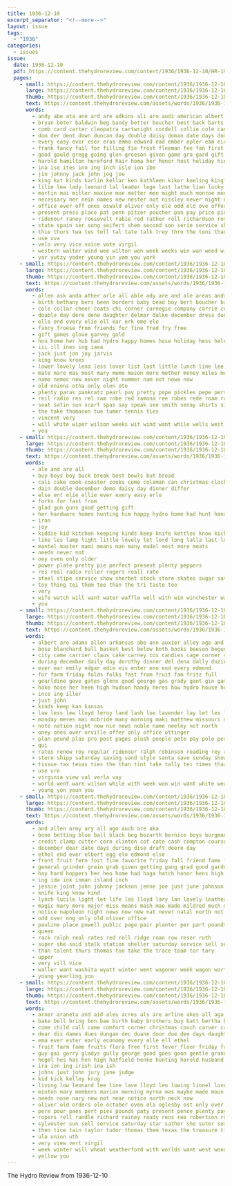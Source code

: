 ```yaml
---
title: 1936-12-10
excerpt_separator: "<!--more-->"
layout: issue
tags:
  - "1936"
categories:
  - issues
issue:
  date: 1936-12-10
  pdf: https://content.thehydroreview.com/content/1936/1936-12-10/HR-1936-12-10.pdf
  pages:
    - small: https://content.thehydroreview.com/content/1936/1936-12-10/small/HR-1936-12-10-01.jpg
      large: https://content.thehydroreview.com/content/1936/1936-12-10/large/HR-1936-12-10-01.jpg
      thumb: https://content.thehydroreview.com/content/1936/1936-12-10/thumbnails/HR-1936-12-10-01.jpg
      text: https://content.thehydroreview.com/assets/words/1936/1936-12-10/HR-1936-12-10-01.txt
      words:
        - andy abe ata ane ard are adkins ali aro audi american albert ann all adkin ander area ards ago amos alley arthur aid ask asing ary altus and ally
        - bryan beter baldwin beg bandy better boucher best back barts biel but box barber binger been bur beacon beasley bor business bro billy bell bert brummett below bein brown bradley bulls big bos bore balle boy brain bring buy bill butler bonus brilliant belle betsy bassler began brother blow boys beary brum berger
        - comb card carter cleopatra cartwright cordell collie cole canta curtis coy cast can col cause change college city con chance christmas care candy came cains chas clinton clear come court clare cobb cate core caddo cattle caney coffee cord clara cen charles clarence claus county class
        - dom der dent down duncan day double daisy doman date days domina deal donette dec deming deth dach done davis die daily domino december delhi dungan dows dell
        - every easy ever eser eras emma edward ead ember epler eam eich earl eichel elbert eng erick england elk even elsie ean ence eves
        - frank fancy fail for filling fie frost fleeman fee fan first foote fair fort few full fest funes front fleishman from found far folks fall fine fay fant forty
        - good gauld gregg going glen greeson given game gra gard gift george gave group gin ground gibson guitar glidewell guy gregory gerry garvey grade
        - harold hamilton hereford hair homa her honor host holiday hinton high hydro hell hafer harding helper hume hager head hes held harlin helen hubert herman harrington hey hard hope has hill home hoot hogan herbert him hem hater herndon henry hee had hardin humber
        - ina ise ites ino ing inch isle ion ibe
        - jin johnny jack john jog joe
        - king kat kinds karlin kellar ken kathleen kiker keeling kingfisher kim
        - lilie lew lady leonard lal leader lege last lathe lian lucky levi lynch long love line lloyd list ley lovely leaders letter like low lose lala large let later lasley lands leach little lebel
        - martin mai miller maxine moe matter men might much monroe montgomery mail moody motte middle major monday moore melba main many money miss mills martha mer may mile meal mol marry modest marvin more mey man music midlothian maybe
        - necessary ner nein names new nester not nissley never night now nell newton need nite name nachtigal noon neil north news
        - office over off ones oswald oliver only ole odd old ove offer
        - present press place pat penn pitzer poucher pan pay price pie pitler private president plan poles parliament peoples poh pretty pons points pleas pany per perfect page person people public ports
        - ridenour raney roosevelt rabie red rather roll richardson roy ralph riggs rate robertson run reedy raetz revie rule register real robert range rocky
        - state spain ser song seifert shem second son serie service shall station staples stange sunday sen street saturday sie schools shoulders sale sho schroder she speak score stanley sor sich santa sylvester sat sill spring stocks skal sayre stores sad sul step special store steel smile seiler smith seo speed saeed said send show sack simpson see style scott sith sickles stock sao side spies south soon sica standard
        - thie thurs twa tes tell tal tate talk trey thro the toni than tia talkington thomas texas tansey tindel ton taylor thay tho team thea throne town tener take tines topsy tar tie times tap tae taken tam thralls them thet trip
        - use uva
        - velo very vice voice vote virgil
        - western walter wind wee wilton won week weeks win wan weed williams weatherford want wallis wisel winning wells westen work wrenn weather was way wert worth winner weak warfield wimberly walts with went wil west white wagoner waffle well will wayne wilson words
        - yar yutzy yoder young yin yam you york
    - small: https://content.thehydroreview.com/content/1936/1936-12-10/small/HR-1936-12-10-02.jpg
      large: https://content.thehydroreview.com/content/1936/1936-12-10/large/HR-1936-12-10-02.jpg
      thumb: https://content.thehydroreview.com/content/1936/1936-12-10/thumbnails/HR-1936-12-10-02.jpg
      text: https://content.thehydroreview.com/assets/words/1936/1936-12-10/HR-1936-12-10-02.txt
      words:
        - allen ask anda ather arle all able ady are and ale areas andring arold
        - birth bethany bers been borders baby bead boy bert boucher bright brothers box buns bath buy bassler bros baal brother bradley brand
        - cole collar cheer coats chi corner carnegie company carrie coffey cost clock cee cuff christmas can city cousins christ cap change
        - double day dere done daughter delmar dalke december dress duncan duane
        - elle end every elie ell ear erk eme ele
        - fancy froese from friends for fine fred fry free
        - gift games glove garvey gold
        - hou home her hub had hydro happy homes hose holiday hess helen heres hamilton hensel hinton hatfield henry hamburger has holding heart heater house him
        - iii ill ines ing iaea
        - jack just jon joy jarvis
        - king know kroes
        - lower lovely lena less lover list last little lunch line lee let
        - mate mare mas most mary meme mason more mether money miles merry men mee may martins mik
        - name nemec new never night nummer nam not nowe now
        - old onions otha only olen oto
        - plenty paras pankratz pearl pay pretty pope pickles pepe perse pound porch pape pere per phillip pair part pee price
        - reil radio res rel ram robe red ramona ree robes rede roam ray rudie ruhl riley ruark
        - seat satin sun scarf spas say speak see smith senay shirts sister still soles style silk sox serre sen store spies standard sunday she said son side sad service santas santa
        - the take thomason tue tumer tennis ties
        - vincent very
        - will white wiper wilson weeks wit wind want while wells west wool week way williams weak wary went well world worth weathers wash with working
        - you
    - small: https://content.thehydroreview.com/content/1936/1936-12-10/small/HR-1936-12-10-03.jpg
      large: https://content.thehydroreview.com/content/1936/1936-12-10/large/HR-1936-12-10-03.jpg
      thumb: https://content.thehydroreview.com/content/1936/1936-12-10/thumbnails/HR-1936-12-10-03.jpg
      text: https://content.thehydroreview.com/assets/words/1936/1936-12-10/HR-1936-12-10-03.txt
      words:
        - ale and are all
        - buy boys boy buck break best bowls but bread
        - cali cake cook coaster cooks come coleman can christmas clock
        - dain double december demo daisy day dinner differ
        - else ent elie ellie ever every easy erle
        - forks for fast from
        - glad gun guns good getting gift
        - her hardware homes hunting him happy hydro home had hunt handle
        - iron
        - joy
        - kiddie kid kitchen keeping kinds keep knife kettles know kick
        - like les lamp light little lovely let lord long lalla last low line
        - mantel master mami means man many madel most more meats
        - needs never not
        - oey oven only older
        - power plate pretty pie perfect present plenty peppers
        - res real radio roller rogers reall rate
        - steel stipe service show sherbet stock store skates sugar save size salad surprise sam salt savory
        - toy thing tei them tee than the tri taste too
        - very
        - wife watch will want water waffle well with win winchester ware
        - you
    - small: https://content.thehydroreview.com/content/1936/1936-12-10/small/HR-1936-12-10-04.jpg
      large: https://content.thehydroreview.com/content/1936/1936-12-10/large/HR-1936-12-10-04.jpg
      thumb: https://content.thehydroreview.com/content/1936/1936-12-10/thumbnails/HR-1936-12-10-04.jpg
      text: https://content.thehydroreview.com/assets/words/1936/1936-12-10/HR-1936-12-10-04.txt
      words:
        - albert are adams allen arkansas abe ann auxier alley age and all angeles
        - bose blanchard ball basket best below both books beeson begun brown bingo baby barrett belva boys box bill brow business bickell betsy burgman bayer birth better buy
        - city came carrier claus cake carney cox candies cage corner cope can cong curls cost check christmas child carmen carl copus caddo claude comey
        - during december daily day dorothy dinner del dena dally dozier dosier does dollar duncan dey dayton dec daughters
        - ever ear emily edgar edie eis enter eno end every edmond
        - for farm friday folds folks fast from fruit fam fritz full
        - gearldine gave gates glenn good george gas grady gant gin games guest guan gram giles gift
        - hake hose her heen high hudson handy heres how hydro house host home hook hardin
        - ince ing iller
        - just john
        - kinds keep kan kansas
        - law less lew lloyd leroy land lash loe lavender lay let les lacy lowell
        - monday meres mai mcbride many morning maki matthew missouri mound mei most miller matt mitra money mail miss med
        - note nation night now nie news noble name neeley not north
        - oney ones over orville offer only office ottinger
        - plan pound plas pro post pages plush people pete pay pole person paige pho pat per powder paper pillows parent payne pigg place puff pencil pitzer pillow pen page pap peers
        - qui
        - rates renew roy regular ridenour ralph robinson reading rey randel room real rate ren richardson rayer route russell rasel
        - store shipp saturday saving sand style santa save sunday show sanders son silk state sales school special self sas see simmons shugart ship sports sister send
        - tissue tax texas ties the than tint take tally tei times thar toca trip
        - use ure
        - virginia view val verla vay
        - world went ware wilson while with week won win want white weatherford wife wate well wave wheeler walker will was waker
        - young yon youn you
    - small: https://content.thehydroreview.com/content/1936/1936-12-10/small/HR-1936-12-10-05.jpg
      large: https://content.thehydroreview.com/content/1936/1936-12-10/large/HR-1936-12-10-05.jpg
      thumb: https://content.thehydroreview.com/content/1936/1936-12-10/thumbnails/HR-1936-12-10-05.jpg
      text: https://content.thehydroreview.com/assets/words/1936/1936-12-10/HR-1936-12-10-05.txt
      words:
        - and allen army ary all ago auch are aka
        - bone betting blue ball black beg bozarth bernice boys burgman back business bill been buster bis brown blad bethel beaver better beasley bank bickell basket bob bag burkhalter begin buy below boucher big bay book baldwin
        - credit clamp cutter corn clinton cot cate cash compton course cotton college clerk car can city christ come county christmas cattle class carol con cold cross crail claude cole call carter company chief colt
        - december dear date days during dise draft deere day
        - ethel end ever elbert egg elo edmond else
        - front fruit fern fost fine favorite friday fall friend fame fun fought friends free from far foot for fair ford found farm frint fight frank first forget
        - general grinder grain grab given getting gang grad good garde goodfellow
        - hay hard hoppers her heo home had haga hatch honor hens high harlin has hames hole hogan hafer harrow harl horse horn hodges head hydro held hour harness
        - ing ida ink inman island inch
        - jessie joint john johnny jackson jenne joe just june johnson jordan january
        - knife king know kind
        - lynch lucile light let life las lloyd lary lan lovely leather lister last large later lange lucas
        - magic mary more major miss means mash mae made mildred much mccully miller model monday melba mapel mcalester mean mas melton mattress marvin mare magnolia mogg many maxine man murray members miles
        - notice napoleon night news now new nat never natal north not
        - odd over ong only old oliver office
        - pauline place powell public page pair planter per part pounds pound pro pies post pay point power proud
        - queen
        - rack ralph real rates red roll ridge roan row reser ruth
        - super she said stalk station sheller saturday service sell seed school supper sang speak special song south sembly show seymour six state scott set spring stock sale start sweet smooth saw springs see sun second strain study sisson siles size signs sea sedan
        - than talent thurs thomas too take the trace team tor tary
        - upper
        - very vill vice
        - waller want washita wyatt winter went wagoner week wagon worth wilson while well will winner won wonder why weather wish wan was work wall with wire winning wayne
        - young yearling you
    - small: https://content.thehydroreview.com/content/1936/1936-12-10/small/HR-1936-12-10-06.jpg
      large: https://content.thehydroreview.com/content/1936/1936-12-10/large/HR-1936-12-10-06.jpg
      thumb: https://content.thehydroreview.com/content/1936/1936-12-10/thumbnails/HR-1936-12-10-06.jpg
      text: https://content.thehydroreview.com/assets/words/1936/1936-12-10/HR-1936-12-10-06.txt
      words:
        - arner araneta and aid ales acres als are arline akes all aga ari army alan
        - bake bell bring bon bae birth baby brothers buy batt bertha been bruce briere boy bia burg bull but baxter better beth began ben bros bryson best barber box
        - come child call came comfort corner christmas couch carver can chambers chest church chilli carl conte coffee car churches custer chair choice company candies cream chief chance crosley cedar close county city constable case college con carne
        - dear dix dames dues dungan dec duane door due dee days daughter dust darnell december day
        - ema ever ester early economy every elle ell ethel
        - fruit farm fame fruits flora free first fever floor friday frank fer from fie few found fast friend farms faude filling for
        - guy gai garry gladys gully george good goes goon gentle grand gay gift gor glove
        - hegel hes has hen high hatfield henke hunting harold husband happy half halt harrie hinton her hurry how had hereford house hall hydro hopewell home hawkins
        - ira ion ing irish ina ish
        - johns just john jury jane judge
        - kid kick kelley krug
        - living low leonard lee line lave lloyd leo lowing lionel love like look long later loy lio
        - minton mary members marion morning myrna mas maybe made moun morris may magazine men man miss moor moser market mith much more mesa music miles mattress monday means marshall
        - needs nose nary new not near notice north neck now
        - oliver old orders ole october oven ola oglesby ost only over
        - pere pour paes pert pies pounds paty present pence plenty pay plan pound police payne pump par pardon poles process peer pele part porter pepe piet pers paper pee
        - ropers rell randle richard rainey ready rens ree robertson robert rack radio records rocker running rel rent room rede reps rear row reo regular rae res roy russell
        - sylvester sun sell service saturday star sather she suter season sara schools spies seal smoker selling store sees sons station still see sale stange side sunday said short sours show santa seo surprise south shall suite supply son special standard stable smith stuart
        - then tice tain taylor tudor thomas them texas the treasure tim times thee thio thon tea table taken than tee teper trial thurs try
        - ula union uth
        - very view vert virgil
        - week winter will wheat weatherford with worlds want west wood write willi wife wey well williama waiter was wilson williams
        - yellow you
---
```


The Hydro Review from 1936-12-10

<!--more-->

